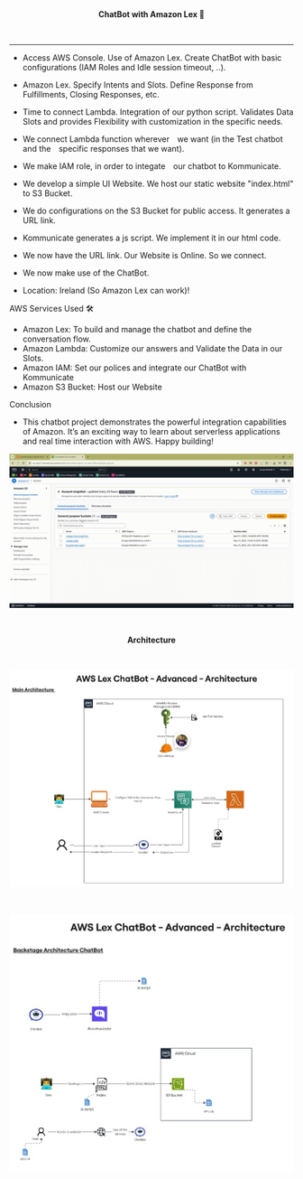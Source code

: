 <br><p align="center"><b>ChatBot with Amazon Lex 🤖</b></p><br>
<hr>

- Access AWS Console. Use of Amazon Lex. Create ChatBot with basic configurations (IAM Roles and Idle session timeout, ..).

- Amazon Lex. Specify Intents and Slots. Define Response from Fulfillments, Closing Responses, etc.

- Time to connect Lambda. Integration of our python script. Validates Data Slots and provides Flexibility with customization in the specific needs.

- We connect Lambda function wherever we want (in the Test chatbot and the specific responses that we want).

- We make IAM role, in order to integate our chatbot to Kommunicate.

- We develop a simple UI Website. We host our static website "index.html" to S3 Bucket.

- We do configurations on the S3 Bucket for public access. It generates a URL link.

- Kommunicate generates a js script. We implement it in our html code.

- We now have the URL link. Our Website is Online. So we connect.

- We now make use of the ChatBot.

- Location: Ireland (So Amazon Lex can work)!


AWS Services Used 🛠
- Amazon Lex: To build and manage the chatbot and define the conversation flow.
- Amazon Lambda: Customize our answers and Validate the Data in our Slots.
- Amazon IAM: Set our polices and integrate our ChatBot with Kommunicate
- Amazon S3 Bucket: Host our Website


Conclusion
- This chatbot project demonstrates the powerful integration capabilities of Amazon. It’s an exciting way to learn about serverless applications and real time interaction with AWS. Happy building!


![Lex Demo](SimulationVideos/ChatBot%20-%20S3%20-%20WebPage.gif)

<br><p align="center"><b>Architecture</b></p><br>

![Image Description](Architecture/Main.jpeg)

<br>

![Image Description](Architecture/backStage.jpeg)


